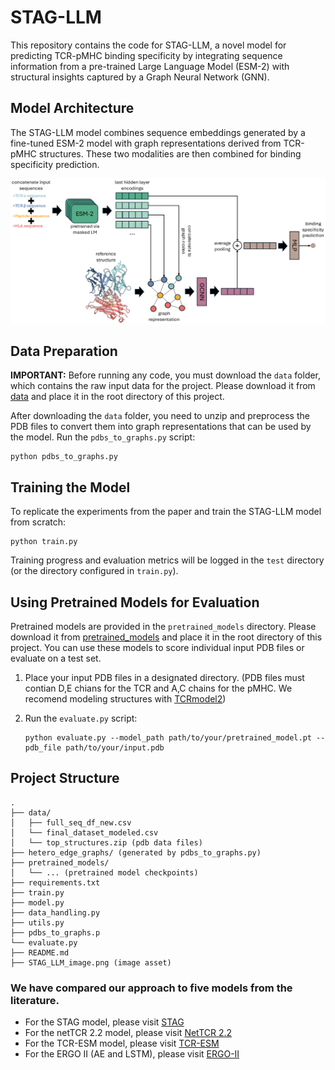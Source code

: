 # STAG-LLM

This repository contains the code for STAG-LLM, a novel model for predicting TCR-pMHC binding specificity by integrating sequence information from a pre-trained Large Language Model (ESM-2) with structural insights captured by a Graph Neural Network (GNN).

## Model Architecture

The STAG-LLM model combines sequence embeddings generated by a fine-tuned ESM-2 model with graph representations derived from TCR-pMHC structures. These two modalities are then combined for binding specificity prediction.

![STAG-LLM Architecture](STAG_LLM_image.png)

## Data Preparation

**IMPORTANT:** Before running any code, you must download the `data` folder, which contains the raw input data for the project. Please download it from [data](https://rice.box.com/s/xin5ogk1gfwm4wu9i96wsx0497vz0plz) and place it in the root directory of this project.

After downloading the `data` folder, you need to unzip and preprocess the PDB files to convert them into graph representations that can be used by the model.
Run the `pdbs_to_graphs.py` script:

   ```
   python pdbs_to_graphs.py
   
   ```

## Training the Model

To replicate the experiments from the paper and train the STAG-LLM model from scratch:

```
python train.py

```

Training progress and evaluation metrics will be logged in the `test` directory (or the directory configured in `train.py`).

## Using Pretrained Models for Evaluation

Pretrained models are provided in the `pretrained_models` directory. Please download it from [pretrained_models](https://rice.box.com/s/k2f0waqrj66a35lobhfcctz1fy3ges05) and place it in the root directory of this project. You can use these models to score individual input PDB files or evaluate on a test set.

1. Place your input PDB files in a designated directory. (PDB files must contian D,E chians for the TCR and A,C chains for the pMHC. We recomend modeling structures with [TCRmodel2](https://tcrmodel.ibbr.umd.edu))

2. Run the `evaluate.py` script:

   ```
   python evaluate.py --model_path path/to/your/pretrained_model.pt --pdb_file path/to/your/input.pdb
   
   ```

## Project Structure

```
.
├── data/
│   ├── full_seq_df_new.csv
│   └── final_dataset_modeled.csv
│   └── top_structures.zip (pdb data files)
├── hetero_edge_graphs/ (generated by pdbs_to_graphs.py)
├── pretrained_models/
│   └── ... (pretrained model checkpoints)
├── requirements.txt
├── train.py
├── model.py
├── data_handling.py
├── utils.py
├── pdbs_to_graphs.p
└── evaluate.py
├── README.md
├── STAG_LLM_image.png (image asset)
```

### We have compared our approach to five models from the literature. 
* For the STAG model, please visit [STAG](https://github.com/KavrakiLab/STAG_public)
* For the netTCR 2.2 model, please visit [NetTCR 2.2](https://github.com/mnielLab/NetTCR-2.2)
* For the TCR-ESM model, please visit [TCR-ESM](https://github.com/dhanjal-lab/tcr-esm)
* For the ERGO II (AE and LSTM), please visit [ERGO-II](https://github.com/IdoSpringer/ERGO-II)
